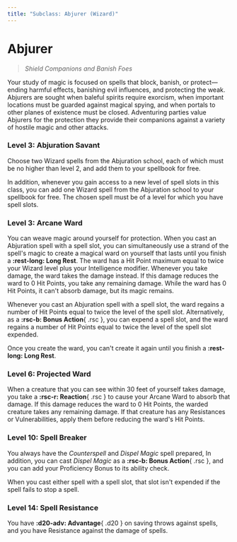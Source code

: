 ```yaml
---
title: "Subclass: Abjurer (Wizard)"
---
```


<p style="display:none">
Shield Companions and Banish Foes
</p>

# Abjurer

> *Shield Companions and Banish Foes*
 
Your study of magic is focused on spells that block, banish, or protect—ending harmful effects, banishing evil influences, and protecting the weak. Abjurers are sought when baleful spirits require exorcism, when important locations must be guarded against magical spying, and when portals to other planes of existence must be closed. Adventuring parties value Abjurers for the protection they provide their companions against a variety of hostile magic and other attacks.

### Level 3: Abjuration Savant

Choose two Wizard spells from the Abjuration school, each of which must be no higher than level 2, and add them to your spellbook for free.

In addition, whenever you gain access to a new level of spell slots in this class, you can add one Wizard spell from the Abjuration school to your spellbook for free. The chosen spell must be of a level for which you have spell slots.

### Level 3: Arcane Ward

You can weave magic around yourself for protection. When you cast an Abjuration spell with a spell slot, you can simultaneously use a strand of the spell's magic to create a magical ward on yourself that lasts until you finish a **:rest-long: Long Rest**. The ward has a Hit Point maximum equal to twice your Wizard level plus your Intelligence modifier. Whenever you take damage, the ward takes the damage instead. If this damage reduces the ward to 0 Hit Points, you take any remaining damage. While the ward has 0 Hit Points, it can't absorb damage, but its magic remains.

Whenever you cast an Abjuration spell with a spell slot, the ward regains a number of Hit Points equal to twice the level of the spell slot. Alternatively, as a **:rsc-b: Bonus Action**{ .rsc }, you can expend a spell slot, and the ward regains a number of Hit Points equal to twice the level of the spell slot expended.

Once you create the ward, you can't create it again until you finish a **:rest-long: Long Rest**.
 
### Level 6: Projected Ward

When a creature that you can see within 30 feet of yourself takes damage, you take a **:rsc-r: Reaction**{ .rsc } to cause your Arcane Ward to absorb that damage. If this damage reduces the ward to 0 Hit Points, the warded creature takes any remaining damage. If that creature has any Resistances or Vulnerabilities, apply them before reducing the ward's Hit Points.

### Level 10: Spell Breaker

You always have the *Counterspell* and *Dispel Magic* spell prepared, In addition, you can cast *Dispel Magic* as a **:rsc-b: Bonus Action**{ .rsc }, and you can add your Proficiency Bonus to its ability check.

When you cast either spell with a spell slot, that slot isn't expended if the spell fails to stop a spell.

### Level 14: Spell Resistance

You have **:d20-adv: Advantage**{ .d20 } on saving throws against spells, and you have Resistance against the damage of spells.
